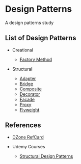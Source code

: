 # Design Patterns
A design patterns study

## List of Design Patterns

- Creational
  - [Factory Method](./creational/factory)

- Structural
  - [Adapter](./structural/adapter)
  - [Bridge](./structural/bridge)
  - [Composite](./structural/composite)
  - [Decorator](./structural/decorator)
  - [Facade](./structural/facade)
  - [Proxy](./structural/proxy)
  - [Flyweight](./structural/flyweight)

## References

 - [DZone RefCard](https://dzone.com/storage/assets/6848282-rc0008-designpatterns-online.pdf)

 - Udemy Courses
    - [Structural Design Patterns](https://www.udemy.com/learn-structural-design-patterns-in-java/)
